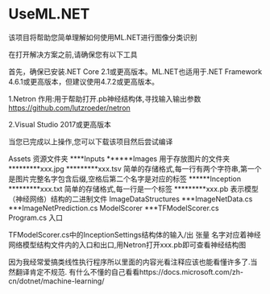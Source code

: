 # UseML.NET
该项目将帮助您简单理解如何使用ML.NET进行图像分类识别

在打开解决方案之前,请确保您有以下工具

首先，确保已安装.NET Core 2.1或更高版本。ML.NET也适用于.NET Framework 4.6.1或更高版本，但建议使用4.7.2或更高版本。

1.Netron      作用:用于帮助打开.pb神经结构体,寻找输入输出参数
https://github.com/lutzroeder/netron

2.Visual Studio 2017或更高版本

当您已完成以上操作,您可以下载该项目然后尝试编译

Assets                  资源文件夹
****Inputs
******Images          用于存放图片的文件夹
*********xxx.jpg
*********xxx.tsv     简单的存储格式,每一行有两个字符串,第一个是图片完整名字包含后缀,空格后第二个名字是对应的标签
******Inception
*********xxx.txt     简单的存储格式,每一行是一个标签
*********xxx.pb      表示模型（神经网络）结构的二进制文件
ImageDataStructures
***ImageNetData.cs
***ImageNetPrediction.cs
ModelScorer
***TFModelScorer.cs    
Program.cs              入口

TFModelScorer.cs中的InceptionSettings结构体的输入/出 张量 名字对应着神经网络模型结构文件内的入口和出口,用Netron打开xxx.pb即可查看神经结构图

因为我经常爱搞类线性执行程序所以里面的内容光看注释应该也能看懂许多了.当然翻译肯定不规范.
有什么不懂的自己看看https://docs.microsoft.com/zh-cn/dotnet/machine-learning/
